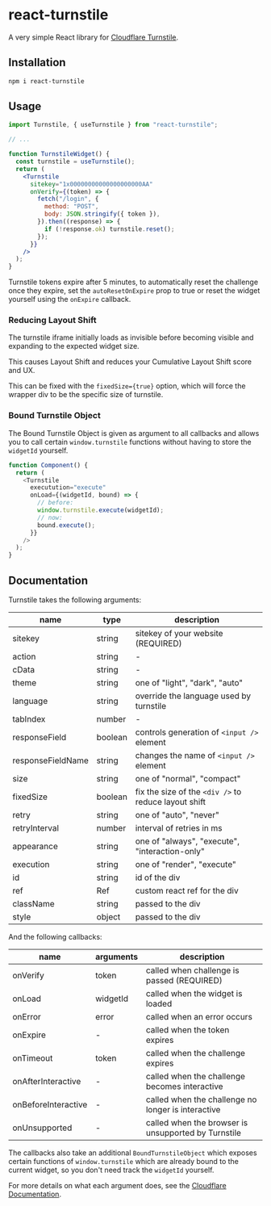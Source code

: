 # react-turnstile

A very simple React library for [Cloudflare Turnstile](https://challenges.cloudflare.com).

## Installation

```sh
npm i react-turnstile
```

## Usage

```jsx
import Turnstile, { useTurnstile } from "react-turnstile";

// ...

function TurnstileWidget() {
  const turnstile = useTurnstile();
  return (
    <Turnstile
      sitekey="1x00000000000000000000AA"
      onVerify={(token) => {
        fetch("/login", {
          method: "POST",
          body: JSON.stringify({ token }),
        }).then((response) => {
          if (!response.ok) turnstile.reset();
        });
      }}
    />
  );
}
```

Turnstile tokens expire after 5 minutes, to automatically reset the challenge once they expire,
set the `autoResetOnExpire` prop to true or reset the widget yourself using the `onExpire` callback.

### Reducing Layout Shift

The turnstile iframe initially loads as invisible before becoming visible and
expanding to the expected widget size.

This causes Layout Shift and reduces your Cumulative Layout Shift score and UX.

This can be fixed with the `fixedSize={true}` option, which will force the
wrapper div to be the specific size of turnstile.

### Bound Turnstile Object

The Bound Turnstile Object is given as argument to all callbacks and allows you
to call certain `window.turnstile` functions without having to store the `widgetId`
yourself.

```js
function Component() {
  return (
    <Turnstile
      executution="execute"
      onLoad={(widgetId, bound) => {
        // before:
        window.turnstile.execute(widgetId);
        // now:
        bound.execute();
      }}
    />
  );
}
```

## Documentation

Turnstile takes the following arguments:

| name              | type    | description                                          |
| ----------------- | ------- | ---------------------------------------------------- |
| sitekey           | string  | sitekey of your website (REQUIRED)                   |
| action            | string  | -                                                    |
| cData             | string  | -                                                    |
| theme             | string  | one of "light", "dark", "auto"                       |
| language          | string  | override the language used by turnstile              |
| tabIndex          | number  | -                                                    |
| responseField     | boolean | controls generation of `<input />` element           |
| responseFieldName | string  | changes the name of `<input />` element              |
| size              | string  | one of "normal", "compact"                           |
| fixedSize         | boolean | fix the size of the `<div />` to reduce layout shift |
| retry             | string  | one of "auto", "never"                               |
| retryInterval     | number  | interval of retries in ms                            |
| appearance        | string  | one of "always", "execute", "interaction-only"       |
| execution         | string  | one of "render", "execute"                           |
| id                | string  | id of the div                                        |
| ref               | Ref     | custom react ref for the div                         |
| className         | string  | passed to the div                                    |
| style             | object  | passed to the div                                    |

And the following callbacks:

| name                | arguments | description                                         |
| ------------------- | --------- | --------------------------------------------------- |
| onVerify            | token     | called when challenge is passed (REQUIRED)          |
| onLoad              | widgetId  | called when the widget is loaded                    |
| onError             | error     | called when an error occurs                         |
| onExpire            | -         | called when the token expires                       |
| onTimeout           | token     | called when the challenge expires                   |
| onAfterInteractive  | -         | called when the challenge becomes interactive       |
| onBeforeInteractive | -         | called when the challenge no longer is interactive  |
| onUnsupported       | -         | called when the browser is unsupported by Turnstile |

The callbacks also take an additional `BoundTurnstileObject` which exposes
certain functions of `window.turnstile` which are already bound to the
current widget, so you don't need track the `widgetId` yourself.

For more details on what each argument does, see the [Cloudflare Documentation](https://developers.cloudflare.com/turnstile/get-started/client-side-rendering/#configurations).
